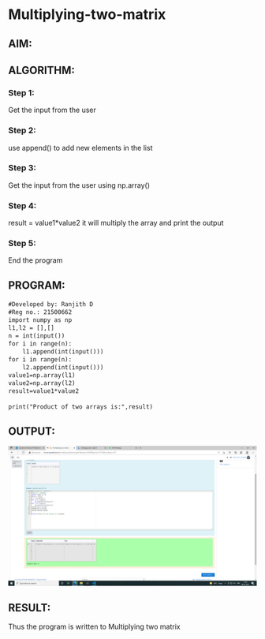 # Multiplying-two-matrix

## AIM:

## ALGORITHM:

### Step 1:
Get the input from the user

### Step 2:
use append() to add new elements in the list

### Step 3:
Get the input from the user using np.array()

### Step 4:
result = value1*value2 it will multiply the array and print the output

### Step 5:
End the program

## PROGRAM: 
~~~
#Developed by: Ranjith D
#Reg no.: 21500662
import numpy as np
l1,l2 = [],[]
n = int(input())
for i in range(n):
    l1.append(int(input()))
for i in range(n):
    l2.append(int(input()))
value1=np.array(l1)
value2=np.array(l2)
result=value1*value2

print("Product of two arrays is:",result)
~~~

## OUTPUT:
![output](https://github.com/RanjithD18/Multiplying-two-matrix/blob/main/Screenshot%20(11).png)

## RESULT:
Thus the program is written to Multiplying two matrix
